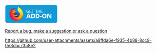 [![](https://raw.githubusercontent.com/igorlogius/igorlogius/main/geFxAddon.png)](https://addons.mozilla.org/firefox/addon/link-to-text/)

[Report a bug, make a suggestion or ask a question](https://github.com/igorlogius/igorlogius/issues/new/choose)

https://github.com/user-attachments/assets/a9ffda6e-f935-4b88-8cc9-0e3dac7358e2
